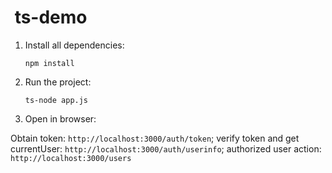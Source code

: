#  ts-demo

1. Install all dependencies:

    `npm install`
    
2. Run the project:

    `ts-node app.js`

3. Open in browser:
 
  Obtain token:  `http://localhost:3000/auth/token`;
  verify token and get currentUser:   `http://localhost:3000/auth/userinfo`;
  authorized user action:
  `http://localhost:3000/users` 
  
